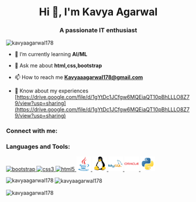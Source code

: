 <h1 align="center">Hi 👋, I'm Kavya Agarwal</h1>
<h3 align="center">A passionate IT enthusiast</h3>

<p align="left"> <img src="https://komarev.com/ghpvc/?username=kavyaagarwal178&label=Profile%20views&color=0e75b6&style=flat" alt="kavyaagarwal178" /> </p>

- 🌱 I’m currently learning **AI/ML**

- 💬 Ask me about **html,css,bootstrap**

- 📫 How to reach me **Kavyaaagarwal178@gmail.com**

- 📄 Know about my experiences [https://drive.google.com/file/d/1gYtDc1JCfgw6MQEiaQT10pBhLLLO8Z79/view?usp=sharing](https://drive.google.com/file/d/1gYtDc1JCfgw6MQEiaQT10pBhLLLO8Z79/view?usp=sharing)

<h3 align="left">Connect with me:</h3>
<p align="left">
</p>

<h3 align="left">Languages and Tools:</h3>
<p align="left"> <a href="https://getbootstrap.com" target="_blank" rel="noreferrer"> 
<img src="https://www.svgrepo.com/show/353498/bootstrap.svg" alt="bootstrap" width="40" height="40"/> </a> <a href="https://www.w3schools.com/css/" target="_blank" rel="noreferrer"> 
<img src="https://www.svgrepo.com/show/303481/css-3-logo.svg" alt="css3" width="40" height="40"/> </a> <a href="https://www.w3.org/html/" target="_blank" rel="noreferrer"> 
<img src="https://www.svgrepo.com/show/452228/html-5.svg" alt="html5" width="40" height="40"/> </a> <a href="https://www.java.com" target="_blank" rel="noreferrer"> 
 <img src="https://raw.githubusercontent.com/devicons/devicon/master/icons/java/java-original.svg" alt="java" width="40" height="40"/> </a> <a href="https://www.linux.org/" target="_blank" rel="noreferrer"> 
 <img src="https://raw.githubusercontent.com/devicons/devicon/master/icons/linux/linux-original.svg" alt="linux" width="40" height="40"/> </a> <a href="https://www.mysql.com/" target="_blank" rel="noreferrer"> 
 <img src="https://raw.githubusercontent.com/devicons/devicon/master/icons/mysql/mysql-original-wordmark.svg" alt="mysql" width="40" height="40"/> </a> <a href="https://www.oracle.com/" target="_blank" rel="noreferrer"> <img src="https://raw.githubusercontent.com/devicons/devicon/master/icons/oracle/oracle-original.svg" alt="oracle" width="40" height="40"/> </a> <a href="https://www.python.org" target="_blank" rel="noreferrer"> 
<img src="https://raw.githubusercontent.com/devicons/devicon/master/icons/python/python-original.svg" alt="python" width="40" height="40"/> </a> </p>

<p><img align="left" src="https://github-readme-stats.vercel.app/api/top-langs?username=kavyaagarwal178&show_icons=true&locale=en&layout=compact" alt="kavyaagarwal178" /></p>

<p>&nbsp;<img align="center" src="https://github-readme-stats.vercel.app/api?username=kavyaagarwal178&show_icons=true&locale=en" alt="kavyaagarwal178" /></p>

<p><img align="center" src="https://github-readme-streak-stats.herokuapp.com/?user=kavyaagarwal178&" alt="kavyaagarwal178" /></p>
